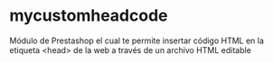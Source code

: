 # mycustomheadcode
Módulo de Prestashop el cual te permite insertar código HTML en la etiqueta &lt;head> de la web a través de un archivo HTML editable
